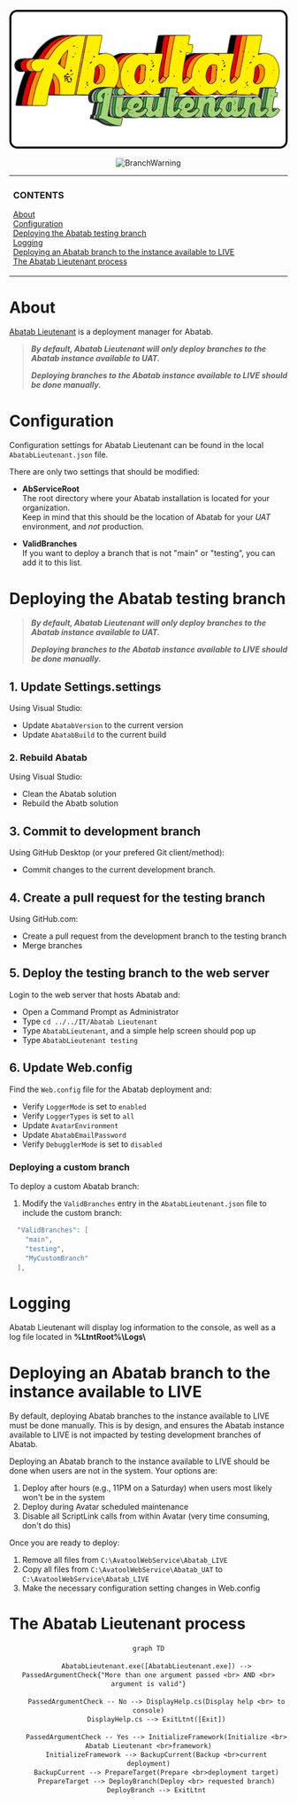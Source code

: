 <!-- Last updated: 240319 -->

<div align="center">

![AbatabLogo](/resources/images/logos/AbatabLieutenantLogo.png)

  ![BranchWarning](https://img.shields.io/badge/VERSION-4.3-white?style=for-the-badge)

</div>

<!-- The HTML indentations have to stay this way to work. -->
<table>
<tr>
<td img src="RepositoryData/Asset/Image/Document/README/spacer.png" alt="blank-spacer" width="1000" height="1">

  ### CONTENTS
  [About](#about)  
  [Configuration](#configuration)  
  [Deploying the Abatab testing branch](#deploying-the-abatab-testing-branch)  
  [Logging](#logging)  
  [Deploying an Abatab branch to the instance available to LIVE](#deploying-an-abatab-branch-to-the-instance-available-to-live)  
  [The Abatab Lieutenant process](#the-abatab-lieutenant-process)  

</td>
</tr>
</table>

# About

[Abatab Lieutenant](https://github.com/spectrum-health-systems/AbatabLieutenant) is a deployment manager for Abatab.

>***By default, Abatab Lieutenant will only deploy branches to the Abatab instance available to UAT.***  
>
>***Deploying branches to the Abatab instance available to LIVE should be done manually.***

# Configuration

Configuration settings for Abatab Lieutenant can be found in the local `AbatabLieutenant.json` file.

There are only two settings that should be modified:

* **AbServiceRoot**  
The root directory where your Abatab installation is located for your organization.  
Keep in mind that this should be the location of Abatab for your *UAT* environment, and *not* production.

* **ValidBranches**  
If you want to deploy a branch that is not "main" or "testing", you can add it to this list.

# Deploying the Abatab testing branch

>***By default, Abatab Lieutenant will only deploy branches to the Abatab instance available to UAT.***  
>
>***Deploying branches to the Abatab instance available to LIVE should be done manually.***

## 1. Update Settings.settings

Using Visual Studio:

* Update `AbatabVersion` to the current version
* Update `AbatabBuild` to the current build

### 2. Rebuild Abatab

Using Visual Studio:

* Clean the Abatab solution
* Rebuild the Abatb solution

## 3. Commit to development branch

Using GitHub Desktop (or your prefered Git client/method):

* Commit changes to the current development branch.

## 4. Create a pull request for the testing branch

Using GitHub.com:

* Create a pull request from the development branch to the testing branch
* Merge branches

## 5. Deploy the testing branch to the web server

Login to the web server that hosts Abatab and:

* Open a Command Prompt as Administrator
* Type `cd ../../IT/Abatab Lieutenant`
* Type `AbatabLieutenant`, and a simple help screen should pop up
* Type `AbatabLieutenant testing`

## 6. Update Web.config

Find the `Web.config` file for the Abatab deployment and:

* Verify `LoggerMode` is set to `enabled`
* Verify `LoggerTypes` is set to `all`
* Update `AvatarEnvironment`
* Update `AbatabEmailPassword`
* Verify `DebugglerMode` is set to `disabled`

### Deploying a custom branch

To deploy a custom Abatab branch:

1. Modify the `ValidBranches` entry in the `AbatabLieutenant.json` file to include the custom branch:

```csharp
  "ValidBranches": [
    "main",
    "testing",
    "MyCustomBranch"
  ],
```

# Logging

Abatab Lieutenant will display log information to the console, as well as a log file located in **%LtntRoot%\Logs\\**

# Deploying an Abatab branch to the instance available to LIVE

By default, deploying Abatab branches to the instance available to LIVE must be done manually. This is by design, and ensures the Abatab instance available to LIVE is not impacted by testing development branches of Abatab.

Deploying an Abatab branch to the instance available to LIVE should be done when users are not in the system. Your options are:

1. Deploy after hours (e.g., 11PM on a Saturday) when users most likely won't be in the system
2. Deploy during Avatar scheduled maintenance
3. Disable all ScriptLink calls from within Avatar (very time consuming, don't do this)

Once you are ready to deploy:

1. Remove all files from `C:\AvatoolWebService\Abatab_LIVE`
2. Copy all files from `C:\AvatoolWebService\Abatab_UAT` to `C:\AvatoolWebService\Abatab_LIVE`
3. Make the necessary configuration setting changes in Web.config

# The Abatab Lieutenant process

<div align="center">

  ```mermaid
  graph TD

      AbatabLieutenant.exe([AbatabLieutenant.exe]) --> PassedArgumentCheck{"More than one argument passed <br> AND <br> argument is valid"}
      
      PassedArgumentCheck -- No --> DisplayHelp.cs(Display help <br> to console)
      DisplayHelp.cs --> ExitLtnt([Exit])

      PassedArgumentCheck -- Yes --> InitializeFramework(Initialize <br> Abatab Lieutenant <br>framework)
      InitializeFramework --> BackupCurrent(Backup <br>current deployment)
      BackupCurrent --> PrepareTarget(Prepare <br>deployment target)
      PrepareTarget --> DeployBranch(Deploy <br> requested branch)
      DeployBranch --> ExitLtnt
  ```
</div>

[AbatabLieutenantLogo]: ../../resources/images/logos/AbatabLieutenantLogo.png
